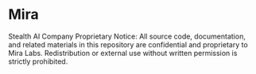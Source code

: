 # Mira
Stealth AI Company
Proprietary Notice:
All source code, documentation, and related materials in this repository are confidential and proprietary to Mira Labs.
Redistribution or external use without written permission is strictly prohibited.
